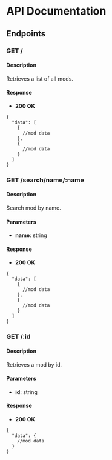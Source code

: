 # API Documentation

## Endpoints

### GET /

#### Description
Retrieves a list of all mods.

#### Response
- **200 OK**

```
{
  "data": [
    {
      //mod data
    },
    {
      //mod data
    }
  ]
} 

```

### GET /search/name/:name

#### Description
Search mod by name.

#### Parameters
- **name**: string

#### Response
- **200 OK**

```
{
  "data": [
    {
      //mod data
    },
    {
      //mod data
    }
  ]
}  
```

### GET /:id

#### Description
Retrieves a mod by id.

#### Parameters
- **id**: string

#### Response
- **200 OK**

```
{
  "data": {
    //mod data
  }
}
```
